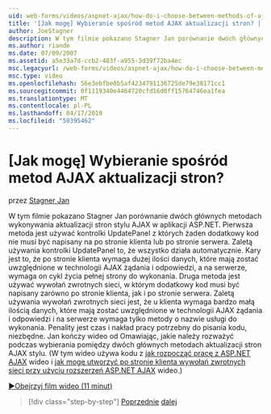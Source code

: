 ```yaml
---
uid: web-forms/videos/aspnet-ajax/how-do-i-choose-between-methods-of-ajax-page-updates
title: '[Jak mogę] Wybieranie spośród metod AJAX aktualizacji stron? | Microsoft Docs'
author: JoeStagner
description: W tym filmie pokazano Stagner Jan porównanie dwóch głównych metodach wykonywania aktualizacji stron stylu AJAX w aplikacji ASP.NET. Pierwsza metoda jest używać Upd...
ms.author: riande
ms.date: 07/09/2007
ms.assetid: a5e33a7d-ccb2-483f-a955-3d39f72ba4ec
msc.legacyurl: /web-forms/videos/aspnet-ajax/how-do-i-choose-between-methods-of-ajax-page-updates
msc.type: video
ms.openlocfilehash: 56e3ebfbe0b5af4234791136725de79e38171cc1
ms.sourcegitcommit: 0f1119340e4464720cfd16d0ff15764746ea1fea
ms.translationtype: MT
ms.contentlocale: pl-PL
ms.lasthandoff: 04/17/2019
ms.locfileid: "59395462"
---
```

# <a name="how-do-i-choose-between-methods-of-ajax-page-updates"></a>[Jak mogę] Wybieranie spośród metod AJAX aktualizacji stron?

przez [Stagner Jan](https://github.com/JoeStagner)

W tym filmie pokazano Stagner Jan porównanie dwóch głównych metodach wykonywania aktualizacji stron stylu AJAX w aplikacji ASP.NET. Pierwsza metoda jest używać kontrolki UpdatePanel z których żaden dodatkowy kod nie musi być napisany na po stronie klienta lub po stronie serwera. Zaletą używania kontrolki UpdatePanel to, że wszystko działa automatycznie. Kary jest to, że po stronie klienta wymaga dużej ilości danych, które mają zostać uwzględnione w technologii AJAX żądania i odpowiedzi, a na serwerze, wymaga on cykl życia pełnej strony do wykonania. Druga metoda jest używać wywołań zwrotnych sieci, w którym dodatkowy kod musi być napisany zarówno po stronie klienta, jak i po stronie serwera. Zaletą używania wywołań zwrotnych sieci jest, że u klienta wymaga bardzo małą ilością danych, które mają zostać uwzględnione w technologii AJAX żądania i odpowiedzi i na serwerze wymaga tylko metody o nazwie usługi do wykonania. Penality jest czas i nakład pracy potrzebny do pisania kodu, niezbędne. Jan kończy wideo od Omawiając, jakie należy rozważyć podczas wybierania pomiędzy dwóch głównych metodach aktualizacji stron AJAX stylu. (W tym wideo używa kodu z [jak rozpocząć pracę z ASP.NET AJAX](how-do-i-get-started-with-aspnet-ajax.md) wideo i [jak mogę utworzyć po stronie klienta wywołań zwrotnych sieci przy użyciu rozszerzeń ASP.NET AJAX](how-do-i-make-client-side-network-callbacks-with-aspnet-ajax.md) wideo.)

[&#9654;Obejrzyj film wideo (11 minut)](https://channel9.msdn.com/Blogs/ASP-NET-Site-Videos/how-do-i-choose-between-methods-of-ajax-page-updates)

> [!div class="step-by-step"]
> [Poprzednie](how-do-i-update-multiple-regions-of-a-page-with-aspnet-ajax.md)
> [dalej](how-do-i-use-other-javascript-user-interface-libraries-with-aspnet-ajax.md)
